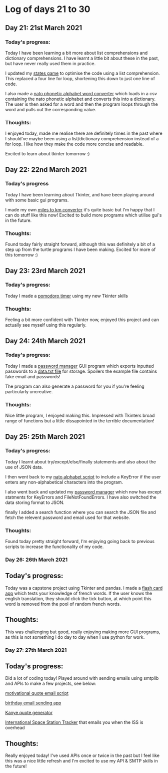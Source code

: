 # Log of days 21 to 30

## Day 21: 21st March 2021

### Today's progress:

Today I have been learning a bit more about list comprehensions and dictionary comprehensions. I have learnt a little bit about these in the past, but have never really used them in practice. 

I updated my [states game](https://github.com/blain1995/100DaysOfCode/blob/main/scripts/days21to30/day21/states_updated/main.py) to optimise the code using a list comprehension. This replaced a four line for loop, shortening this down to just one line of code.

I also made a [nato phonetic alphabet word converter](https://github.com/blain1995/100DaysOfCode/blob/main/scripts/days21to30/day21/nato_alphabet/main.py) which loads in a csv containing the nato phonetic alphabet and converts this into a dictionary. The user is then asked for a word and then the program loops through the word and pulls out the corresponding value.

### Thoughts:

I enjoyed today, made me realise there are definitely times in the past where I should've maybe been using a list/dictionary comprehension instead of a for loop. I like how they make the code more concise and readable.

Excited to learn about tkinter tomorrow :)

## Day 22: 22nd March 2021

### Today's progress

Today I have been learning about Tkinter, and have been playing around with some basic gui programs.

I made my own [miles to km converter](https://github.com/blain1995/100DaysOfCode/blob/main/scripts/days21to30/day22/day22_miles_to_km.py) it's quite basic but I'm happy that I can do stuff like this now! Excited to build more programs which utilise gui's in the future.

### Thoughts:

Found today fairly straight forward, although this was definitely a bit of a step up from the turtle programs I have been making. Excited for more of this tomorrow :)

## Day 23: 23rd March 2021

### Today's progress:

Today I made a [pomodoro timer](https://github.com/blain1995/100DaysOfCode/blob/main/scripts/days21to30/day23/day23_pomodoro.py) using my new Tkinter skills

### Thoughts:

Feeling a bit more confident with Tkinter now, enjoyed this project and can actually see myself using this regularly.

## Day 24: 24th March 2021

### Today's progress:

Today I made a [password manager](https://github.com/blain1995/100DaysOfCode/blob/main/scripts/days21to30/day24/day24_password_manager.py) GUI program which exports inputted passwords to a [data.txt file](https://github.com/blain1995/100DaysOfCode/blob/main/scripts/days21to30/day24/data.txt) for storage. Spoilers the example file contains fake email and passwords!

The program can also generate a password for you if you're feeling particularly uncreative.

### Thoughts:

Nice little program, I enjoyed making this. Impressed with Tkinters broad range of functions but a little dissapointed in the terrible documentation!

## Day 25: 25th March 2021

### Today's progress:

Today I learnt about try/except/else/finally statements and also about the use of JSON data. 

I then went back to my [nato alphabet script](https://github.com/blain1995/100DaysOfCode/blob/main/scripts/days21to30/day25/nato/main.py) to include a KeyError if the user enters any non-alphabetical characters into the program.

I also went back and updated my [password manager](https://github.com/blain1995/100DaysOfCode/blob/main/scripts/days21to30/day25/pass_manager/day25_password_manager.py) which now has except statments for KeyErrors and FileNotFoundErrors. I have also switched the data storing format to JSON. 

finally I added a search function where you can search the JSON file and fetch the relevent password and email used for that website.

### Thoughts:

Found today pretty straight forward, I'm enjoying going back to previous scripts to increase the functionality of my code.

### Day 26: 26th March 2021

## Today's progress:

Today was a capstone project using Tkinter and pandas. I made a [flash card app](https://github.com/blain1995/100DaysOfCode/blob/main/scripts/days21to30/day26/main.py) which tests your knowledge of french words. If the user knows the english translation, they should click the tick button, at which point this word is removed from the pool of random french words.

## Thoughts:

This was challenging but good, really enjoying making more GUI programs, as this is not something I do day to day when I use python for work.

### Day 27: 27th March 2021

## Today's progress:

Did a lot of coding today! Played around with sending emails using smtplib and APIs to make a few projects, see below:

[motivational quote email script](https://github.com/blain1995/100DaysOfCode/blob/main/scripts/days21to30/day27/motivation/day27_motivation.py)

[birthday email sending app](https://github.com/blain1995/100DaysOfCode/blob/main/scripts/days21to30/day27/birthday/main.py)

[Kanye quote generator](https://github.com/blain1995/100DaysOfCode/blob/main/scripts/days21to30/day27/Kanye_quotes/main.py)

[International Space Station Tracker](https://github.com/blain1995/100DaysOfCode/blob/main/scripts/days21to30/day27/ISS/day27_ISS_tracker.py) that emails you when the ISS is overhead

## Thoughts:

Really enjoyed today! I've used APIs once or twice in the past but I feel like this was a nice little refresh and I'm excited to use my API & SMTP skills in the future!




